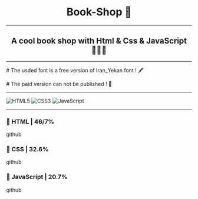 <h1 align="center">Book-Shop 📙</h1>
<hr>
<h2 align="center">A cool book shop with Html & Css & JavaScript 🧑🏻‍💻</h2>
<hr>
<p># The usded font is a free version of Iran_Yekan font ! 🖋️</p>
<p># The paid version can not be published ! 🚫</p>
<hr>

![HTML5](https://img.shields.io/badge/html5-%23E34F26.svg?style=for-the-badge&logo=html5&logoColor=white)
![CSS3](https://img.shields.io/badge/css3-%231572B6.svg?style=for-the-badge&logo=css3&logoColor=white)
![JavaScript](https://img.shields.io/badge/javascript-%23323330.svg?style=for-the-badge&logo=javascript&logoColor=%23F7DF1E)
<hr>

<h3>🔮 HTML | 46/7%</h3>
<img src="https://s6.uupload.ir/files/bar_uhe.png" alt="github" width="233.5px" height="16px">

<h3>🔮 CSS | 32.6%</h3>
<img src="https://s6.uupload.ir/files/bar_uhe.png" alt="github" width="163px" height="16px">

<h3>🔮 JavaScript | 20.7%</h3>
<img src="https://s6.uupload.ir/files/bar_uhe.png" alt="github" width="103.5px" height="16px">

